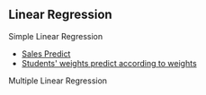 ## Linear Regression
Simple Linear Regression
 * [Sales Predict](Simple%20Linear%20Regression/sales-predict.md)
 * [Students' weights predict according to weights](Simple%20Linear%20Regression/students.md)
 
Multiple Linear Regression

